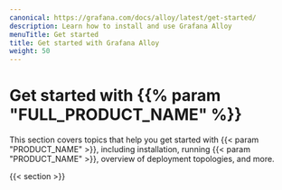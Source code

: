 ```yaml
---
canonical: https://grafana.com/docs/alloy/latest/get-started/
description: Learn how to install and use Grafana Alloy
menuTitle: Get started
title: Get started with Grafana Alloy
weight: 50
---
```


# Get started with {{% param "FULL_PRODUCT_NAME" %}}

This section covers topics that help you get started with {{< param "PRODUCT_NAME" >}}, including installation, running {{< param "PRODUCT_NAME" >}}, overview of deployment topologies, and more.

{{< section >}}
